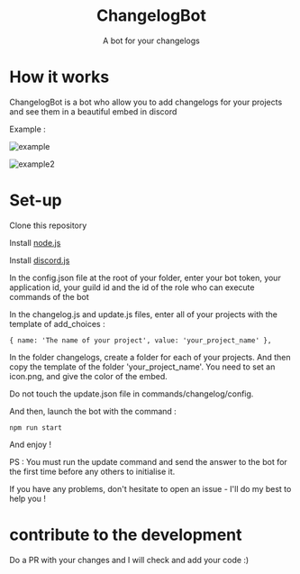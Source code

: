 # <div align="center">ChangelogBot</div>
<div align="center">A bot for your changelogs</div>

# How it works

ChangelogBot is a bot who allow you to add changelogs for your projects and see them in a beautiful embed in discord

Example : 

![example](https://github.com/CreativeTab/ChangelogBotPrivate/assets/80975135/c1ed6cce-de48-4367-bfc7-07c525b02469)

![example2](https://github.com/CreativeTab/ChangelogBotPrivate/assets/80975135/b41f0e6a-9935-4afb-bfab-c6af9fd82252)

# Set-up

Clone this repository

Install [node.js](https://nodejs.org/)

Install [discord.js](https://discord.js.org/)

In the config.json file at the root of your folder, enter your bot token, your application id, your guild id and the id of the role who can execute commands of the bot

In the changelog.js and update.js files, enter all of your projects with the template of add_choices :

    { name: 'The name of your project', value: 'your_project_name' },

In the folder changelogs, create a folder for each of your projects. And then copy the template of the folder 'your_project_name'. You need to set an icon.png, and give the color of the embed.

Do not touch the update.json file in commands/changelog/config.

And then, launch the bot with the command :

    npm run start

And enjoy ! 

PS : You must run the update command and send the answer to the bot for the first time before any others to initialise it.

If you have any problems, don't hesitate to open an issue - I'll do my best to help you ! 

# contribute to the development

Do a PR with your changes and I will check and add your code :)
